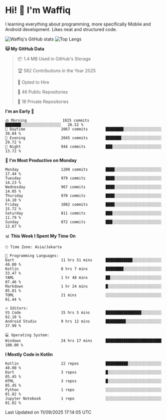 
# Hi! 👋 I'm Waffiq

I learning everything about programming, more specifically Mobile and Android development. Likes neat and structured code.

<!-- Get to know more about me?

<a href="https://www.linkedin.com/in/waffiqaziz/"><img src="https://img.shields.io/static/v1?label=%20&message=LinkedIn&logo=linkedin&logoColor=white&color=0A66C2&style=for-the-badge" alt="LinkedIn"></a>
<a href="https://www.instagram.com/waffiqaziz/"><img src="https://img.shields.io/static/v1?label=%20&message=instagram&logo=instagram&logoColor=white&labelColor=%23E1306C&color=%23E1306C&style=for-the-badge" alt="Instagram"></a>
<a href="https://web.facebook.com/WaffiqAziz/"><img src="https://img.shields.io/static/v1?label=%20&message=Facebook&logo=facebook&logoColor=white&color=1877F2&style=for-the-badge" alt="Facebook"></a>
<a href="https://twitter.com/waffiqaziz"><img src="https://img.shields.io/static/v1?label=%20&message=X&logo=x&logoColor=white&color=000000&style=for-the-badge" alt="X"></a> -->

![Waffiq's GitHub stats](https://github-readme-stats-eight-theta.vercel.app/api?username=waffiqaziz&show_icons=true&include_all_commits=true&count_private=true&theme=dark)
![Top Langs](https://github-readme-stats.vercel.app/api/top-langs/?username=waffiqaziz&layout=compact&langs_count=8&theme=dark)

<!--START_SECTION:waka-->
**🐱 My GitHub Data** 

> 📦 1.4 MB Used in GitHub's Storage 
 > 
> 🏆 582 Contributions in the Year 2025
 > 
> 💼 Opted to Hire
 > 
> 📜 46 Public Repositories 
 > 
> 🔑 18 Private Repositories 
 > 
**I'm an Early 🐤** 

```text
🌞 Morning                1825 commits        ███████░░░░░░░░░░░░░░░░░░   26.52 % 
🌆 Daytime                2067 commits        ████████░░░░░░░░░░░░░░░░░   30.04 % 
🌃 Evening                2045 commits        ███████░░░░░░░░░░░░░░░░░░   29.72 % 
🌙 Night                  944 commits         ███░░░░░░░░░░░░░░░░░░░░░░   13.72 % 
```
📅 **I'm Most Productive on Monday** 

```text
Monday                   1200 commits        ████░░░░░░░░░░░░░░░░░░░░░   17.44 % 
Tuesday                  979 commits         ████░░░░░░░░░░░░░░░░░░░░░   14.23 % 
Wednesday                967 commits         ████░░░░░░░░░░░░░░░░░░░░░   14.05 % 
Thursday                 970 commits         ████░░░░░░░░░░░░░░░░░░░░░   14.10 % 
Friday                   1082 commits        ████░░░░░░░░░░░░░░░░░░░░░   15.72 % 
Saturday                 811 commits         ███░░░░░░░░░░░░░░░░░░░░░░   11.79 % 
Sunday                   872 commits         ███░░░░░░░░░░░░░░░░░░░░░░   12.67 % 
```


📊 **This Week I Spent My Time On** 

```text
🕑︎ Time Zone: Asia/Jakarta

💬 Programming Languages: 
Dart                     11 hrs 51 mins      ████████████░░░░░░░░░░░░░   48.80 % 
Kotlin                   8 hrs 7 mins        ████████░░░░░░░░░░░░░░░░░   33.47 % 
YAML                     1 hr 48 mins        ██░░░░░░░░░░░░░░░░░░░░░░░   07.46 % 
Markdown                 1 hr 24 mins        █░░░░░░░░░░░░░░░░░░░░░░░░   05.81 % 
TOML                     21 mins             ░░░░░░░░░░░░░░░░░░░░░░░░░   01.44 % 

🔥 Editors: 
VS Code                  15 hrs 5 mins       ████████████████░░░░░░░░░   62.10 % 
Android Studio           9 hrs 12 mins       █████████░░░░░░░░░░░░░░░░   37.90 % 

💻 Operating System: 
Windows                  24 hrs 17 mins      █████████████████████████   100.00 % 
```

**I Mostly Code in Kotlin** 

```text
Kotlin                   22 repos            ██████████░░░░░░░░░░░░░░░   40.00 % 
Dart                     3 repos             █░░░░░░░░░░░░░░░░░░░░░░░░   05.45 % 
HTML                     3 repos             █░░░░░░░░░░░░░░░░░░░░░░░░   05.45 % 
Python                   1 repo              ░░░░░░░░░░░░░░░░░░░░░░░░░   01.82 % 
Jupyter Notebook         1 repo              ░░░░░░░░░░░░░░░░░░░░░░░░░   01.82 % 
```




 Last Updated on 11/09/2025 17:14:05 UTC
<!--END_SECTION:waka-->

